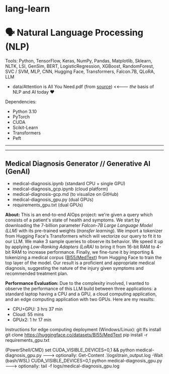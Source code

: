 # lang-learn

# 🗣️ Natural Language Processing (NLP)
Tools: Python, TensorFlow, Keras, NumPy, Pandas, Matplotlib, Sklearn, NLTK, LSI, GenSim, BERT, LogisticRegression, XGBoost, RandomForest, SVC / SVM, MLP, CNN, Hugging Face, Transformers, Falcon.7B, QLoRA, LLM
- data/Attention is All You Need.pdf (from [source](https://arxiv.org/abs/1706.03762)) <<--- _the_ basis of NLP and AI today ♥

Dependencies:
- Python 3.10
- PyTorch
- CUDA
- Scikit-Learn
- Transformers
- Peft

---  
---  

## Medical Diagnosis Generator // Generative AI (GenAI)
- medical-diagnosis.ipynb (standard CPU + single GPU)
- medical-diagnosis_gcp.ipynb (cloud platform)
- medical-diagnosis-gcp.md (to visualize on GitHub)
- medical-diagnosis_gpu.py (dual GPUs)
- requirements_gpu.txt (dual GPUs)

**About:** This is an end-to-end AIOps project: we're given a query which consists of a patient's state of health and symptoms. We start by downloading the 7-billion parameter _Falcon-7B_ *Large Language Model (LLM)* with its pre-trained weights (*transfer learning*). We import a tokenizer from Hugging Face's Transformers which will vectorize our query to fit it to our LLM. We make 3 sample queries to observe its behavior. We speed it up by applying *Low-Ranking Adapters (LoRA)* to bring it from 16-bit RAM to 4-bit RAM to increase performance. Finally, we fine-tune it by importing & tokenizing a medical corpus ([BI55/MedText](https://huggingface.co/datasets/BI55/MedText)) from Hugging Face to train the top layer of the model. Our result is a proficient and appropriate medical diagnosis, suggesting the nature of the injury given symptoms and recommended treatment plan.

**Performance Evaluation:** Due to the complexity involved, I wanted to observe the performance of this LLM build between three applications: a standard laptop having a CPU and a GPU, a cloud computing application, and an edge computing application with two GPUs. Here are my results:
- CPU+GPU: 3 hrs 37 min
- Cloud: 55 mins
- GPUx2: 1 hr 17 min

Instructions for edge computing deployment (Windows/Linux):
git lfs install
git clone https://huggingface.co/datasets/BI55/MedText
pip install -r requirements_gpu.txt

(PowerShell/CMD)
set CUDA_VISIBLE_DEVICES=0,1 && python medical-diagnosis_gpu.py
  ---> optionally: Get-Content .\logs\train_output.log -Wait
(bash/WSL)
CUDA_VISIBLE_DEVICES=0,1 python medical-diagnosis_gpu.py
  ---> optionally: tail -f logs/medical-diagnosis_gpu.log
